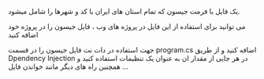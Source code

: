 یک فایل با فرمت جیسون که تمام استان های ایران با کد و شهرها را شامل میشود.

می توانید برای استفاده از این فایل در پروژه های وب ، فایل جیسون را در پروژه خود اضافه کنید

جهت استفاده در دات نت فایل جیسون را در قسمت program.cs اضافه کنید و از طریق Dpendency Injection در هر جایی از مقدار ان به عنوان یک تنظیمات استفاده کنید و
 همچنین راه های دیگر مانند خواندن فایل ...
